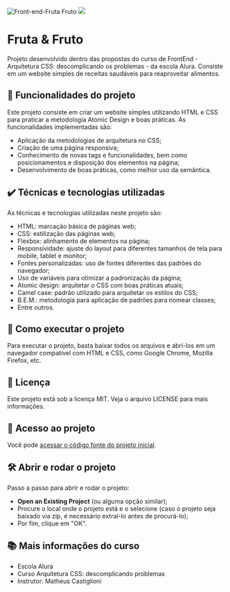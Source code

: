 ![Front-end-Fruta   Fruto](https://user-images.githubusercontent.com/115083913/236376939-32f00c61-cfdc-4976-ba10-8b99c8b0d38a.png)
![](https://img.shields.io/github/license/alura-cursos/android-com-kotlin-personalizando-ui)

# Fruta & Fruto
Projeto desenvolvido dentro das propostas do curso de FrontEnd - Arquitetura CSS: descomplicando os problemas - da escola Alura. Consiste em um website simples de receitas saudáveis para reaproveitar alimentos.

## 🔨 Funcionalidades do projeto
Este projeto consiste em criar um website simples utilizando HTML e CSS para praticar a metodologia Atomic Design e boas práticas. As funcionalidades implementadas são:
- Aplicação da metodologias de arquitetura no CSS;
- Criação de uma página responsiva;
- Conhecimento de novas tags e funcionalidades, bem como posicionamentos e disposição dos elementos na página;
- Desenvolvimento de boas práticas, como melhor uso da semântica.

## ✔️ Técnicas e tecnologias utilizadas

As técnicas e tecnologias utilizadas neste projeto são:
- HTML: marcação básica de páginas web;
- CSS: estilização das páginas web;
- Flexbox: alinhamento de elementos na página;
- Responsividade: ajuste do layout para diferentes tamanhos de tela para mobile, tablet e monitor;
- Fontes personalizadas: uso de fontes diferentes das padrões do navegador;
- Uso de variáveis para otimizar a padronização da página;
- Atomic design: arquitetar o CSS com boas práticas atuais;
- Camel case: padrão utilizado para arquitetar os estilos do CSS;
- B.E.M.: metodologia para aplicação de padrões para nomear classes;
- Entre outros.

## 🚀 Como executar o projeto

Para executar o projeto, basta baixar todos os arquivos e abrí-los em um navegador compatível com HTML e CSS, como Google Chrome, Mozilla Firefox, etc.

## 📝 Licença

Este projeto está sob a licença MIT. Veja o arquivo LICENSE para mais informações.

## 📁 Acesso ao projeto

Você pode [acessar o código fonte do projeto inicial](https://github.com/MrGalana/fruta_e_fruto).

## 🛠️ Abrir e rodar o projeto

Passo a passo para abrir e rodar o projeto:
- **Open an Existing Project** (ou alguma opção similar);
- Procure o local onde o projeto está e o selecione (caso o projeto seja baixado via zip, é necessário extraí-lo antes de procurá-lo);
- Por fim, clique em "OK".

## 📚 Mais informações do curso

- Escola Alura
- Curso Arquitetura CSS: descomplicando problemas
- Instrutor: Matheus Castiglioni

